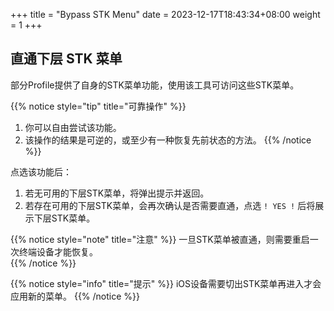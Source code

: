 +++
title = "Bypass STK Menu"
date =  2023-12-17T18:43:34+08:00
weight = 1
+++

## 直通下层 STK 菜单

部分Profile提供了自身的STK菜单功能，使用该工具可访问这些STK菜单。

{{% notice style="tip" title="可靠操作" %}}
1. 你可以自由尝试该功能。
2. 该操作的结果是可逆的，或至少有一种恢复先前状态的方法。
{{% /notice %}}

点选该功能后：
1. 若无可用的下层STK菜单，将弹出提示并返回。
2. 若存在可用的下层STK菜单，会再次确认是否需要直通，点选 `! YES !` 后将展示下层STK菜单。

{{% notice style="note" title="注意" %}}
一旦STK菜单被直通，则需要重启一次终端设备才能恢复。  
{{% /notice %}}

{{% notice style="info" title="提示" %}}
iOS设备需要切出STK菜单再进入才会应用新的菜单。
{{% /notice %}}
